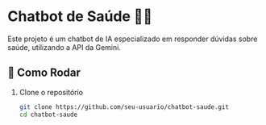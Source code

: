# Chatbot de Saúde 🏥💬  

Este projeto é um chatbot de IA especializado em responder dúvidas sobre saúde, utilizando a API da Gemini.

## 🚀 Como Rodar  
1. Clone o repositório  
   ```bash
   git clone https://github.com/seu-usuario/chatbot-saude.git
   cd chatbot-saude
